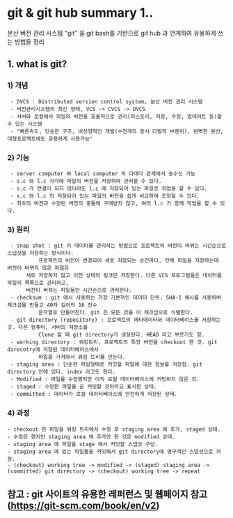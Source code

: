 # git & git hub summary 1..
분산 버전 관리 시스템 "git" 을 git bash를 기반으로 git hub 과 연계하여  유용하게 쓰는 방법들 정리

## 1. what is git?

### 1) 개념   
     - DVCS : Distributed version control system, 분산 버전 관리 시스템
     - 버전관리시스템의 최신 형태, VCS -> CVCS -> DVCS
     - 서버와 로컬에서 파일의 버전을 효율적으로 관리(히스토리, 저장, 수정, 업데이트 등)할 수 있는 시스템
     - "빠른속도, 단순한 구조, 비선형적인 개발(수천개의 동시 다발적 브랜치), 완벽한 분산, 대형프로젝트에도 유용하게 사용가능"

### 2) 기능
     - server computer 와 local computer 의 다대다 관계에서 송수신 가능
     - s.c 와 l.c 각각에 파일의 버전을 저장하여 관리할 수 있다.
     - s.c 가 연결이 되지 않더라도 l.c 에 저장되어 있는 파일로 작업을 할 수 있다.
     - s.c 와 l.c 의 저장되어 있는 파일의 버전을 쉽게 비교하여 조정할 수 있다.
     - 최초의 버전과 수정된 버전의 충돌에 구애받지 않고, 여러 l.c 가 함께 작업을 할 수 있다.

### 3) 원리
     - snap shot : git 이 데이터를 관리하는 방법으로 프로젝트의 버전이 바뀌는 시간순으로 스냅샷을 저장하는 방식이다. 
     		  프로젝트의 버전이 변경되어 새로 저장되는 순간마다, 전체 파일을 저장하는데 버전이 바뀌지 않은 파일은 
		  새로 저장하지 않고 이전 상태의 링크만 저장한다. 다른 VCS 프로그램들은 데이터를 파일의 목록으로 관리하고, 
		  버전이 바뀌는 파일들만 시간순으로 관리한다. 
     - checksum : git 에서 사용하는 가장 기본적인 데이터 단위. SHA-1 해시를 사용하여 체크섬을 만들고 40자 길이의 16 진수 
     		  문자열로 만들어진다. git 은 모든 것을 이 체크섬으로 식별한다.
     - git directory (repository) : 프로젝트의 메타데이터와 데이터베이스를 저장하는 곳. 다른 컴퓨터, 서버의 저장소를 
     		  Clone 할 때 git directory가 생성된다. HEAD 라고 부르기도 함.
     - working directory : 워킹트리, 프로젝트의 특정 버전을 checkout 한 것. git direcotry에 저장된 데이터베이스에서 
     		  파일을 가져와서 워킹 트리를 만든다. 
     - staging area : 단순한 파일형태로 커밋할 파일에 대한 정보를 저장함. git directory 안에 있다. index 라고도 한다.
     - Modified : 파일을 수정했지만 아직 로컬 데이터베이스에 커밋하지 않은 것.
     - staged : 수정한 파일을 곧 커밋할 것이라고 표시한 상태.
     - committed : 데이터가 로컬 데이터베이스에 안전하게 저장된 상태.

### 4) 과정
    - checkout 한 파일을 워킹 트리에서 수정 후 staging area 에 추가, staged 상태.
    - 수정은 했지만 staging area 에 추가안 한 것은 modified 상태.
    - staging area 에 파일을 stage 해서 커밋할 스냅샷 구성.
    - staging area 에 있는 파일들을 커밋해서 git directory에 영구적인 스냅샷으로 저장.
    - (checkout) working tree -> modified -> (staged) staging area -> (committed) git directory -> (checkout) working tree -> repeat

## 참고 : git 사이트의 유용한 레퍼런스 및 웹페이지 참고(https://git-scm.com/book/en/v2) 
